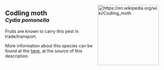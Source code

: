 <img 
title="https://en.wikipedia.org/wiki/Codling_moth"
src="https://upload.wikimedia.org/wikipedia/commons/8/85/Cydia_pomonella_male_dorsal.jpg" 
height="200"
class="center"
align="right">

## Codling moth <br><sup>*Cydia pomonella*</sup>

Fruits are known to carry this pest in trade/transport.

More information about this species can be found at the [here](https://www.cabi.org/isc/datasheet/11396), at the source of this description.
<!--stackedit_data:
eyJoaXN0b3J5IjpbLTgwNzY4ODkwNCwxMDg2NDc0MjMwLC0xND
EyMjY4MTk3LC0yMTE0OTMxMTYyLDU0NTAyOTM4Ml19
-->